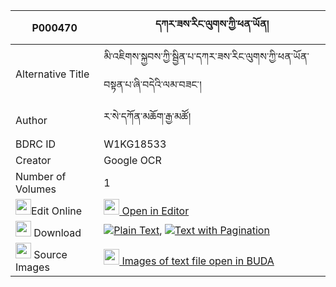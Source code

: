 |P000470|དཀར་ཟས་རིང་ལུགས་ཀྱི་ཕན་ཡོན། 
| --- | --- 
|Alternative Title |མི་འཇིགས་སྐྱབས་ཀྱི་སྦྱིན་པ་དཀར་ཟས་རིང་ལུགས་ཀྱི་ཕན་ཡོན་བསྟན་པ་ཞི་བདེའི་ལམ་བཟང་།
|Author| ར་སེ་དཀོན་མཆོག་རྒྱ་མཚོ།
|BDRC ID | W1KG18533
|Creator | Google OCR
|Number of Volumes| 1
|<img width="25" src="https://img.icons8.com/color/25/000000/edit-property.png">Edit Online| [<img width="25" src="https://avatars.githubusercontent.com/u/45091458?s=200&v=4"> Open in Editor](http://editor.openpecha.org/P000470)
|<img width="25" src="https://img.icons8.com/fluent/48/000000/download-2.png"/>  Download | [![](https://img.icons8.com/color/20/000000/txt.png)Plain Text](https://github.com/Openpecha/P000470/releases/download/v1/karze_ringluk_kyi_penyon_plain_P000470.zip), [![](https://img.icons8.com/color/20/000000/txt.png)Text with Pagination](https://github.com/Openpecha/P000470/releases/download/v1/karze_ringluk_kyi_penyon_pages_P000470.zip)
|<img width="25" src="https://img.icons8.com/plasticine/100/000000/pictures-folder.png"/>  Source Images | [<img width="25" src="https://library.bdrc.io/icons/BUDA-small.svg"> Images of text file open in BUDA](https://library.bdrc.io/show/bdr:W1KG18533)